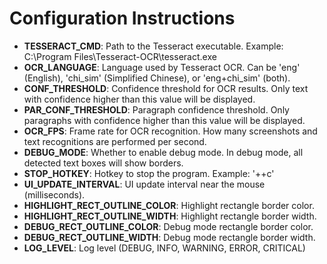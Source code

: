 # Configuration Instructions

- **TESSERACT_CMD**: Path to the Tesseract executable. Example: C:\Program Files\Tesseract-OCR\tesseract.exe
- **OCR_LANGUAGE**: Language used by Tesseract OCR. Can be 'eng' (English), 'chi_sim' (Simplified Chinese), or 'eng+chi_sim' (both).
- **CONF_THRESHOLD**: Confidence threshold for OCR results. Only text with confidence higher than this value will be displayed.
- **PAR_CONF_THRESHOLD**: Paragraph confidence threshold. Only paragraphs with confidence higher than this value will be displayed.
- **OCR_FPS**: Frame rate for OCR recognition. How many screenshots and text recognitions are performed per second.
- **DEBUG_MODE**: Whether to enable debug mode. In debug mode, all detected text boxes will show borders.
- **STOP_HOTKEY**: Hotkey to stop the program. Example: '<ctrl>+<alt>+c'
- **UI_UPDATE_INTERVAL**: UI update interval near the mouse (milliseconds).
- **HIGHLIGHT_RECT_OUTLINE_COLOR**: Highlight rectangle border color.
- **HIGHLIGHT_RECT_OUTLINE_WIDTH**: Highlight rectangle border width.
- **DEBUG_RECT_OUTLINE_COLOR**: Debug mode rectangle border color.
- **DEBUG_RECT_OUTLINE_WIDTH**: Debug mode rectangle border width.
- **LOG_LEVEL**: Log level (DEBUG, INFO, WARNING, ERROR, CRITICAL)